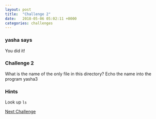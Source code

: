 ```yaml
---
layout: post
title:  "Challenge 2"
date:   2018-05-06 05:02:11 +0000
categories: challenges
---
```


### yasha says

You did it!

### Challenge 2

What is the name of the only file in this directory? Echo the name into the program yasha3

### Hints

Look up `ls`

[Next Challenge](/challenges/challenges/2018/05/06/challenge-3.html)
